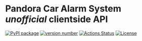 # Pandora Car Alarm System _unofficial_ clientside API

[![PyPI package](https://img.shields.io/badge/pip%20install-pandora--cas-brightgreen)](https://pypi.org/project/pandora-cas/) [![version number](https://img.shields.io/pypi/v/pandora-cas?color=green&label=version)](https://github.com/alryaz/python-pandora-cas/releases) [![Actions Status](https://github.com/alryaz/python-pandora-cas/workflows/Test/badge.svg)](https://github.com/alryaz/python-pandora-cas/actions) [![License](https://img.shields.io/github/license/alryaz/python-pandora-cas)](https://github.com/alryaz/python-pandora-cas/blob/main/LICENSE)

